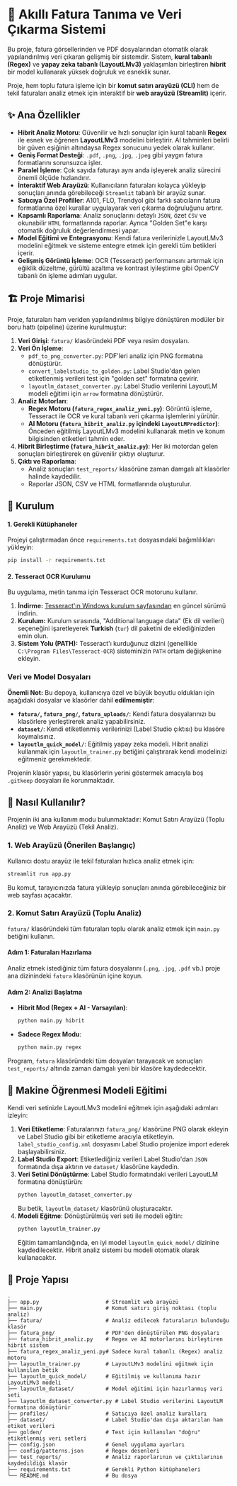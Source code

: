 # 🧾 Akıllı Fatura Tanıma ve Veri Çıkarma Sistemi

Bu proje, fatura görsellerinden ve PDF dosyalarından otomatik olarak yapılandırılmış veri çıkaran gelişmiş bir sistemdir. Sistem, **kural tabanlı (Regex)** ve **yapay zeka tabanlı (LayoutLMv3)** yaklaşımları birleştiren **hibrit** bir model kullanarak yüksek doğruluk ve esneklik sunar.

Proje, hem toplu fatura işleme için bir **komut satırı arayüzü (CLI)** hem de tekil faturaları analiz etmek için interaktif bir **web arayüzü (Streamlit)** içerir.

## ✨ Ana Özellikler

- **Hibrit Analiz Motoru**: Güvenilir ve hızlı sonuçlar için kural tabanlı **Regex** ile esnek ve öğrenen **LayoutLMv3** modelini birleştirir. AI tahminleri belirli bir güven eşiğinin altındaysa Regex sonucunu yedek olarak kullanır.
- **Geniş Format Desteği**: `.pdf`, `.png`, `.jpg`, `.jpeg` gibi yaygın fatura formatlarını sorunsuzca işler.
- **Paralel İşleme**: Çok sayıda faturayı aynı anda işleyerek analiz sürecini önemli ölçüde hızlandırır.
- **İnteraktif Web Arayüzü**: Kullanıcıların faturaları kolayca yükleyip sonuçları anında görebileceği `Streamlit` tabanlı bir arayüz sunar.
- **Satıcıya Özel Profiller**: A101, FLO, Trendyol gibi farklı satıcıların fatura formatlarına özel kurallar uygulayarak veri çıkarma doğruluğunu artırır.
- **Kapsamlı Raporlama**: Analiz sonuçlarını detaylı `JSON`, özet `CSV` ve okunabilir `HTML` formatlarında raporlar. Ayrıca "Golden Set"e karşı otomatik doğruluk değerlendirmesi yapar.
- **Model Eğitimi ve Entegrasyonu**: Kendi fatura verilerinizle LayoutLMv3 modelini eğitmek ve sisteme entegre etmek için gerekli tüm betikleri içerir.
- **Gelişmiş Görüntü İşleme**: OCR (Tesseract) performansını artırmak için eğiklik düzeltme, gürültü azaltma ve kontrast iyileştirme gibi OpenCV tabanlı ön işleme adımları uygular.

## 🏗️ Proje Mimarisi

Proje, faturaları ham veriden yapılandırılmış bilgiye dönüştüren modüler bir boru hattı (pipeline) üzerine kurulmuştur:

1.  **Veri Girişi**: `fatura/` klasöründeki PDF veya resim dosyaları.
2.  **Veri Ön İşleme**:
    - `pdf_to_png_converter.py`: PDF'leri analiz için PNG formatına dönüştürür.
    - `convert_labelstudio_to_golden.py`: Label Studio'dan gelen etiketlenmiş verileri test için "golden set" formatına çevirir.
    - `layoutlm_dataset_converter.py`: Label Studio verilerini LayoutLM modeli eğitimi için `arrow` formatına dönüştürür.
3.  **Analiz Motorları**:
    - **Regex Motoru (`fatura_regex_analiz_yeni.py`)**: Görüntü işleme, Tesseract ile OCR ve kural tabanlı veri çıkarma işlemlerini yürütür.
    - **AI Motoru (`fatura_hibrit_analiz.py` içindeki `LayoutLMPredictor`)**: Önceden eğitilmiş LayoutLMv3 modelini kullanarak metin ve konum bilgisinden etiketleri tahmin eder.
4.  **Hibrit Birleştirme (`fatura_hibrit_analiz.py`)**: Her iki motordan gelen sonuçları birleştirerek en güvenilir çıktıyı oluşturur.
5.  **Çıktı ve Raporlama**:
    - Analiz sonuçları `test_reports/` klasörüne zaman damgalı alt klasörler halinde kaydedilir.
    - Raporlar JSON, CSV ve HTML formatlarında oluşturulur.

## 🚀 Kurulum

#### 1. Gerekli Kütüphaneler

Projeyi çalıştırmadan önce `requirements.txt` dosyasındaki bağımlılıkları yükleyin:

```bash
pip install -r requirements.txt
```

#### 2. Tesseract OCR Kurulumu

Bu uygulama, metin tanıma için Tesseract OCR motorunu kullanır.

1.  **İndirme:** [Tesseract'ın Windows kurulum sayfasından](https://github.com/UB-Mannheim/tesseract/wiki) en güncel sürümü indirin.
2.  **Kurulum:** Kurulum sırasında, "Additional language data" (Ek dil verileri) seçeneğini işaretleyerek **Turkish** (`tur`) dil paketini de eklediğinizden emin olun.
3.  **Sistem Yolu (PATH):** Tesseract'ı kurduğunuz dizini (genellikle `C:\Program Files\Tesseract-OCR`) sisteminizin `PATH` ortam değişkenine ekleyin.

### Veri ve Model Dosyaları

**Önemli Not:** Bu depoya, kullanıcıya özel ve büyük boyutlu oldukları için aşağıdaki dosyalar ve klasörler dahil **edilmemiştir**:

-   **`fatura/`, `fatura_png/`, `fatura_uploads/`**: Kendi fatura dosyalarınızı bu klasörlere yerleştirerek analiz yapabilirsiniz.
-   **`dataset/`**: Kendi etiketlenmiş verilerinizi (Label Studio çıktısı) bu klasöre koymalısınız.
-   **`layoutlm_quick_model/`**: Eğitilmiş yapay zeka modeli. Hibrit analizi kullanmak için `layoutlm_trainer.py` betiğini çalıştırarak kendi modelinizi eğitmeniz gerekmektedir.

Projenin klasör yapısı, bu klasörlerin yerini göstermek amacıyla boş `.gitkeep` dosyaları ile korunmaktadır.

## 📖 Nasıl Kullanılır?

Projenin iki ana kullanım modu bulunmaktadır: Komut Satırı Arayüzü (Toplu Analiz) ve Web Arayüzü (Tekil Analiz).

### 1. Web Arayüzü (Önerilen Başlangıç)

Kullanıcı dostu arayüz ile tekil faturaları hızlıca analiz etmek için:

```bash
streamlit run app.py
```

Bu komut, tarayıcınızda fatura yükleyip sonuçları anında görebileceğiniz bir web sayfası açacaktır.

### 2. Komut Satırı Arayüzü (Toplu Analiz)

`fatura/` klasöründeki tüm faturaları toplu olarak analiz etmek için `main.py` betiğini kullanın.

#### Adım 1: Faturaları Hazırlama

Analiz etmek istediğiniz tüm fatura dosyalarını (`.png`, `.jpg`, `.pdf` vb.) proje ana dizinindeki `fatura` klasörünün içine koyun.

#### Adım 2: Analizi Başlatma

- **Hibrit Mod (Regex + AI - Varsayılan)**:
  ```bash
  python main.py hibrit
  ```
- **Sadece Regex Modu**:
  ```bash
  python main.py regex
  ```

Program, `fatura` klasöründeki tüm dosyaları tarayacak ve sonuçları `test_reports/` altında zaman damgalı yeni bir klasöre kaydedecektir.

## 🧠 Makine Öğrenmesi Modeli Eğitimi

Kendi veri setinizle LayoutLMv3 modelini eğitmek için aşağıdaki adımları izleyin:

1.  **Veri Etiketleme**: Faturalarınızı `fatura_png/` klasörüne PNG olarak ekleyin ve Label Studio gibi bir etiketleme aracıyla etiketleyin. `label_studio_config.xml` dosyasını Label Studio projenize import ederek başlayabilirsiniz.
2.  **Label Studio Export**: Etiketlediğiniz verileri Label Studio'dan `JSON` formatında dışa aktırın ve `dataset/` klasörüne kaydedin.
3.  **Veri Setini Dönüştürme**: Label Studio formatındaki verileri LayoutLM formatına dönüştürün:
    ```bash
    python layoutlm_dataset_converter.py
    ```
    Bu betik, `layoutlm_dataset/` klasörünü oluşturacaktır.
4.  **Modeli Eğitme**: Dönüştürülmüş veri seti ile modeli eğitin:
    ```bash
    python layoutlm_trainer.py
    ```
    Eğitim tamamlandığında, en iyi model `layoutlm_quick_model/` dizinine kaydedilecektir. Hibrit analiz sistemi bu modeli otomatik olarak kullanacaktır.

## 📂 Proje Yapısı

```
.
├── app.py                     # Streamlit web arayüzü
├── main.py                    # Komut satırı giriş noktası (toplu analiz)
├── fatura/                    # Analiz edilecek faturaların bulunduğu klasör
├── fatura_png/                # PDF'den dönüştürülen PNG dosyaları
├── fatura_hibrit_analiz.py    # Regex ve AI motorlarını birleştiren hibrit sistem
├── fatura_regex_analiz_yeni.py# Sadece kural tabanlı (Regex) analiz motoru
├── layoutlm_trainer.py        # LayoutLMv3 modelini eğitmek için kullanılan betik
├── layoutlm_quick_model/      # Eğitilmiş ve kullanıma hazır LayoutLMv3 modeli
├── layoutlm_dataset/          # Model eğitimi için hazırlanmış veri seti
├── layoutlm_dataset_converter.py # Label Studio verilerini LayoutLM formatına dönüştürür
├── profiles/                  # Satıcıya özel analiz kuralları
├── dataset/                   # Label Studio'dan dışa aktarılan ham etiket verileri
├── golden/                    # Test için kullanılan "doğru" etiketlenmiş veri setleri
├── config.json                # Genel uygulama ayarları
├── config/patterns.json       # Regex desenleri
├── test_reports/              # Analiz raporlarının ve çıktılarının kaydedildiği klasör
├── requirements.txt           # Gerekli Python kütüphaneleri
└── README.md                  # Bu dosya
```